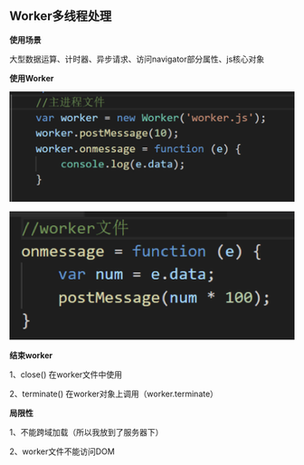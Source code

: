 ## Worker多线程处理

**使用场景**

大型数据运算、计时器、异步请求、访问navigator部分属性、js核心对象



**使用Worker**



![image-20181009162744775](../image/worker1.png)

![image-20181009162753549](../image/worker2.png)



**结束worker**

1、close() 在worker文件中使用

2、terminate() 在worker对象上调用（worker.terminate）



**局限性**

1、不能跨域加载（所以我放到了服务器下）

2、worker文件不能访问DOM



